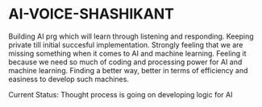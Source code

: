 # AI-VOICE-SHASHIKANT
Building AI prg which will learn through listening and responding. Keeping private till initial succesful implementation.
Strongly feeling that we are missing something when it comes to AI and machine learning. Feeling it because we need so much of coding and processing power for AI and machine learning. Finding a better way, better in terms of efficiency and easiness to develop such machines.

Current Status: Thought process is going on developing logic for AI
 
